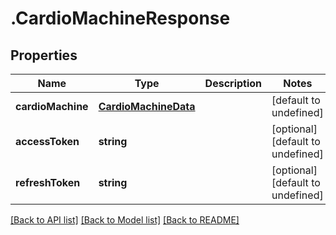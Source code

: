 # .CardioMachineResponse

## Properties

Name | Type | Description | Notes
------------ | ------------- | ------------- | -------------
**cardioMachine** | [**CardioMachineData**](CardioMachineData.md) |  | [default to undefined]
**accessToken** | **string** |  | [optional] [default to undefined]
**refreshToken** | **string** |  | [optional] [default to undefined]


[[Back to API list]](../README.md#documentation-for-api-endpoints) [[Back to Model list]](../README.md#documentation-for-models) [[Back to README]](../README.md)
